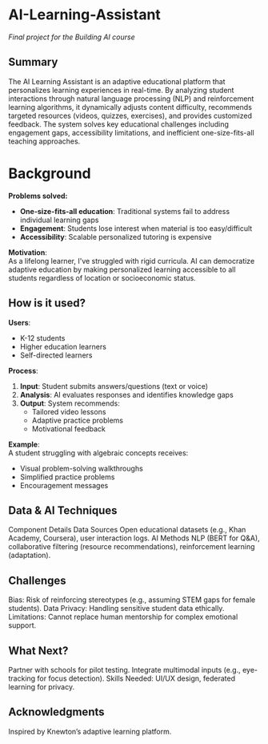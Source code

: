 # AI-Learning-Assistant  
*Final project for the Building AI course*  

## Summary  
The AI Learning Assistant is an adaptive educational platform that personalizes learning experiences in real-time. By analyzing student interactions through natural language processing (NLP) and reinforcement learning algorithms, it dynamically adjusts content difficulty, recommends targeted resources (videos, quizzes, exercises), and provides customized feedback. The system solves key educational challenges including engagement gaps, accessibility limitations, and inefficient one-size-fits-all teaching approaches.

# Background  
**Problems solved:**  
- **One-size-fits-all education**: Traditional systems fail to address individual learning gaps  
- **Engagement**: Students lose interest when material is too easy/difficult  
- **Accessibility**: Scalable personalized tutoring is expensive  

**Motivation**:  
As a lifelong learner, I've struggled with rigid curricula. AI can democratize adaptive education by making personalized learning accessible to all students regardless of location or socioeconomic status.

## How is it used?  
**Users**:  
- K-12 students  
- Higher education learners  
- Self-directed learners  

**Process**:  
1. **Input**: Student submits answers/questions (text or voice)  
2. **Analysis**: AI evaluates responses and identifies knowledge gaps  
3. **Output**: System recommends:  
   - Tailored video lessons  
   - Adaptive practice problems  
   - Motivational feedback  

**Example**:  
A student struggling with algebraic concepts receives:  
- Visual problem-solving walkthroughs  
- Simplified practice problems  
- Encouragement messages  


## Data & AI Techniques
Component	Details
Data Sources	Open educational datasets (e.g., Khan Academy, Coursera), user interaction logs.
AI Methods	NLP (BERT for Q&A), collaborative filtering (resource recommendations), reinforcement learning (adaptation).

## Challenges
Bias: Risk of reinforcing stereotypes (e.g., assuming STEM gaps for female students).
Data Privacy: Handling sensitive student data ethically.
Limitations: Cannot replace human mentorship for complex emotional support.

## What Next?
Partner with schools for pilot testing.
Integrate multimodal inputs (e.g., eye-tracking for focus detection).
Skills Needed: UI/UX design, federated learning for privacy.

## Acknowledgments
Inspired by Knewton’s adaptive learning platform.







